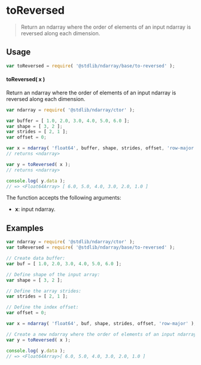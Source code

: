 <!--

@license Apache-2.0

Copyright (c) 2024 The Stdlib Authors.

Licensed under the Apache License, Version 2.0 (the "License");
you may not use this file except in compliance with the License.
You may obtain a copy of the License at

   http://www.apache.org/licenses/LICENSE-2.0

Unless required by applicable law or agreed to in writing, software
distributed under the License is distributed on an "AS IS" BASIS,
WITHOUT WARRANTIES OR CONDITIONS OF ANY KIND, either express or implied.
See the License for the specific language governing permissions and
limitations under the License.

-->

# toReversed

> Return an ndarray where the order of elements of an input ndarray is reversed along each dimension.

<!-- Section to include introductory text. Make sure to keep an empty line after the intro `section` element and another before the `/section` close. -->

<section class="intro">

</section>

<!-- /.intro -->

<!-- Package usage documentation. -->

<section class="usage">

## Usage

```javascript
var toReversed = require( '@stdlib/ndarray/base/to-reversed' );
```

#### toReversed( x )

Return an ndarray where the order of elements of an input ndarray is reversed along each dimension.

```javascript
var ndarray = require( '@stdlib/ndarray/ctor' );

var buffer = [ 1.0, 2.0, 3.0, 4.0, 5.0, 6.0 ];
var shape = [ 3, 2 ];
var strides = [ 2, 1 ];
var offset = 0;

var x = ndarray( 'float64', buffer, shape, strides, offset, 'row-major' );
// returns <ndarray>

var y = toReversed( x );
// returns <ndarray>

console.log( y.data );
// => <Float64Array> [ 6.0, 5.0, 4.0, 3.0, 2.0, 1.0 ]
```

The function accepts the following arguments:

-   **x**: input ndarray.

</section>

<!-- /.usage -->

<!-- Package usage notes. Make sure to keep an empty line after the `section` element and another before the `/section` close. -->

<section class="notes">

</section>

<!-- /.notes -->

<!-- Package usage examples. -->

<section class="examples">

## Examples

<!-- eslint no-undef: "error" -->

```javascript
var ndarray = require( '@stdlib/ndarray/ctor' );
var toReversed = require( '@stdlib/ndarray/base/to-reversed' );

// Create data buffer:
var buf = [ 1.0, 2.0, 3.0, 4.0, 5.0, 6.0 ];

// Define shape of the input array:
var shape = [ 3, 2 ];

// Define the array strides:
var strides = [ 2, 1 ];

// Define the index offset:
var offset = 0;

var x = ndarray( 'float64', buf, shape, strides, offset, 'row-major' );

// Create a new ndarray where the order of elements of an input ndarray is reversed:
var y = toReversed( x );

console.log( y.data );
// => <Float64Array>[ 6.0, 5.0, 4.0, 3.0, 2.0, 1.0 ]
```

</section>

<!-- /.examples -->

<!-- Section to include cited references. If references are included, add a horizontal rule *before* the section. Make sure to keep an empty line after the `section` element and another before the `/section` close. -->

<section class="references">

</section>

<!-- /.references -->

<!-- Section for related `stdlib` packages. Do not manually edit this section, as it is automatically populated. -->

<section class="related">

</section>

<!-- /.related -->

<!-- Section for all links. Make sure to keep an empty line after the `section` element and another before the `/section` close. -->

<section class="links">

</section>

<!-- /.links -->
